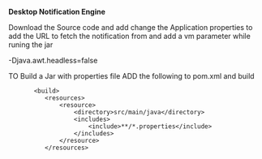 <b>Desktop Notification Engine</b>

Download the Source code and add change the Application properties to add the URL to fetch the notification from and add a vm parameter while runing the jar 

-Djava.awt.headless=false

 TO Build a Jar with properties file ADD the following  to pom.xml and build 
 
```
       <build>
          <resources>
              <resource>
                  <directory>src/main/java</directory>
                  <includes>
                      <include>**/*.properties</include>
                  </includes>
              </resource>
          </resources>
  ```

